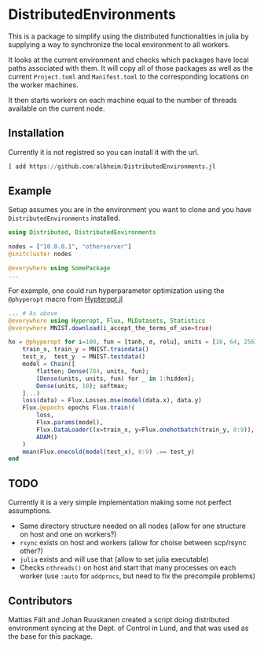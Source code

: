 # DistributedEnvironments

This is a package to simplify using the distributed functionalities in julia by supplying a
way to synchronize the local environment to all workers.


It looks at the current environment and checks which packages have local paths associated with them.
It will copy all of those packages as well as the current `Project.toml` and `Manifest.toml` to the 
corresponding locations on the worker machines.

It then starts workers on each machine equal to the number of threads available on the current node.

## Installation

Currently it is not registred so you can install it with the url.
```julia
] add https://github.com/albheim/DistributedEnvironments.jl
```

## Example

Setup assumes you are in the environment you want to clone and you have `DistributedEnvironments` installed.

```julia
using Distributed, DistributedEnvironments

nodes = ["10.0.0.1", "otherserver"]
@initcluster nodes

@everywhere using SomePackage
...
```
For example, one could run hyperparameter optimization using the `@phyperopt` macro from [Hypteropt.jl](https://github.com/baggepinnen/Hyperopt.jl)
```julia
... # As above
@everywhere using Hyperopt, Flux, MLDatasets, Statistics
@everywhere MNIST.download(i_accept_the_terms_of_use=true)

ho = @phyperopt for i=100, fun = [tanh, σ, relu], units = [16, 64, 256], hidden = 1:5, epochs = 1:7
    train_x, train_y = MNIST.traindata()
    test_x,  test_y  = MNIST.testdata()
    model = Chain([
        flatten; Dense(784, units, fun);
        [Dense(units, units, fun) for _ in 1:hidden];
        Dense(units, 10); softmax;
    ]...)
    loss(data) = Flux.Losses.mse(model(data.x), data.y)
    Flux.@epochs epochs Flux.train!(
        loss, 
        Flux.params(model), 
        Flux.DataLoader((x=train_x, y=Flux.onehotbatch(train_y, 0:9)), batchsize=16, shuffle=true), 
        ADAM()
    )
    mean(Flux.onecold(model(test_x), 0:9) .== test_y)
end
```

## TODO

Currently it is a very simple implementation making some not perfect assumptions.

* Same directory structure needed on all nodes (allow for one structure on host and one on workers?)
* `rsync` exists on host and workers (allow for choise between scp/rsync other?)
* `julia` exists and will use that (allow to set julia executable)
* Checks `nthreads()` on host and start that many processes on each worker (use `:auto` for `addprocs`, but need to fix the precompile problems)

## Contributors

Mattias Fält and Johan Ruuskanen created a script doing distributed environment syncing at the Dept. of Control in Lund, and that was used as the base for this package.
